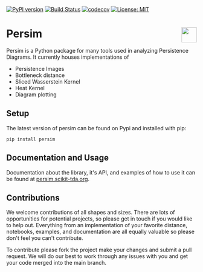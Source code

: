 [![PyPI version](https://badge.fury.io/py/persim.svg)](https://badge.fury.io/py/persim)
[![Build Status](https://travis-ci.org/scikit-tda/persim.svg?branch=master)](https://travis-ci.org/scikit-tda/persim)
[![codecov](https://codecov.io/gh/scikit-tda/persim/branch/master/graph/badge.svg)](https://codecov.io/gh/scikit-tda/persim)
[![License: MIT](https://img.shields.io/badge/License-MIT-yellow.svg)](https://opensource.org/licenses/MIT)

# Persim <img align="right" width="40" height="40" src="https://imgur.com/8p6VwFm.jpg">

Persim is a Python package for many tools used in analyzing Persistence Diagrams.  It currently houses implementations of 

- Persistence Images
- Bottleneck distance
- Sliced Wasserstein Kernel
- Heat Kernel
- Diagram plotting


## Setup

The latest version of persim can be found on Pypi and installed with pip:

```
pip install persim
```

## Documentation and Usage

Documentation about the library, it's API, and examples of how to use it can be found at [persim.scikit-tda.org](http://persim.scikit-tda.org).

## Contributions

We welcome contributions of all shapes and sizes. There are lots of opportunities for potential projects, so please get in touch if you would like to help out. Everything from an implementation of your favorite distance, notebooks, examples, and documentation are all equally valuable so please don't feel you can't contribute. 

To contribute please fork the project make your changes and submit a pull request. We will do our best to work through any issues with you and get your code merged into the main branch.


